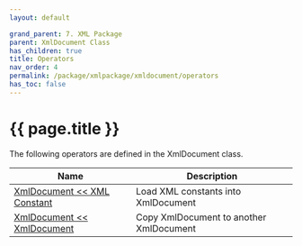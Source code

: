 ```yaml
---
layout: default

grand_parent: 7. XML Package
parent: XmlDocument Class
has_children: true
title: Operators
nav_order: 4
permalink: /package/xmlpackage/xmldocument/operators
has_toc: false
---
```

# {{ page.title }}

The following operators are defined in the XmlDocument class.

|Name       |  Description |
|----------	|--------------|
| [XmlDocument << XML Constant](/package/xmlpackage/xmldocument/operators/1) | Load XML constants into XmlDocument |
| [XmlDocument << XmlDocument](/package/xmlpackage/xmldocument/operators/2) | Copy XmlDocument to another XmlDocument |